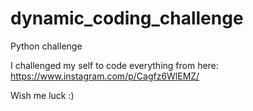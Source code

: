 # dynamic_coding_challenge
Python challenge

I challenged my self to code everything from here:
https://www.instagram.com/p/Cagfz6WlEMZ/

Wish me luck :)
